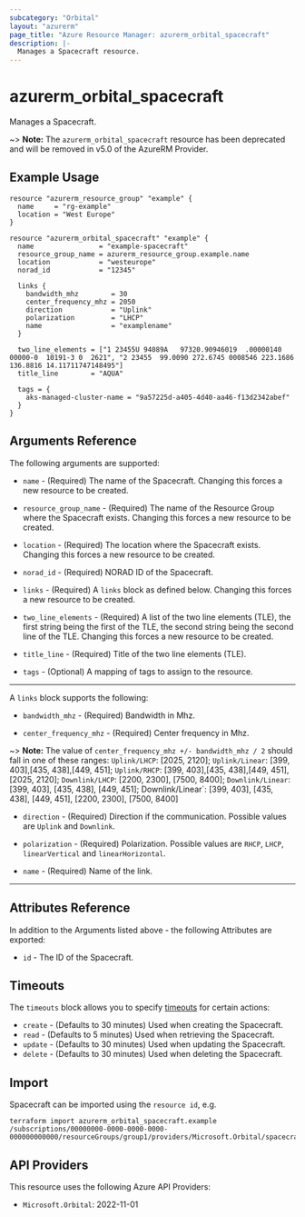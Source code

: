 ```yaml
---
subcategory: "Orbital"
layout: "azurerm"
page_title: "Azure Resource Manager: azurerm_orbital_spacecraft"
description: |-
  Manages a Spacecraft resource.
---
```


# azurerm_orbital_spacecraft

Manages a Spacecraft.

~> **Note:** The `azurerm_orbital_spacecraft` resource has been deprecated and will be removed in v5.0 of the AzureRM Provider.

## Example Usage

```hcl
resource "azurerm_resource_group" "example" {
  name     = "rg-example"
  location = "West Europe"
}

resource "azurerm_orbital_spacecraft" "example" {
  name                = "example-spacecraft"
  resource_group_name = azurerm_resource_group.example.name
  location            = "westeurope"
  norad_id            = "12345"

  links {
    bandwidth_mhz        = 30
    center_frequency_mhz = 2050
    direction            = "Uplink"
    polarization         = "LHCP"
    name                 = "examplename"
  }

  two_line_elements = ["1 23455U 94089A   97320.90946019  .00000140  00000-0  10191-3 0  2621", "2 23455  99.0090 272.6745 0008546 223.1686 136.8816 14.11711747148495"]
  title_line        = "AQUA"

  tags = {
    aks-managed-cluster-name = "9a57225d-a405-4d40-aa46-f13d2342abef"
  }
}
```

## Arguments Reference

The following arguments are supported:

* `name` - (Required) The name of the Spacecraft. Changing this forces a new resource to be created. 

* `resource_group_name` - (Required) The name of the Resource Group where the Spacecraft exists. Changing this forces a new resource to be created.

* `location` - (Required) The location where the Spacecraft exists. Changing this forces a new resource to be created.

* `norad_id` - (Required) NORAD ID of the Spacecraft.

* `links` - (Required) A `links` block as defined below. Changing this forces a new resource to be created.

* `two_line_elements` - (Required) A list of the two line elements (TLE), the first string being the first of the TLE, the second string being the second line of the TLE. Changing this forces a new resource to be created.

* `title_line` - (Required) Title of the two line elements (TLE).

* `tags` - (Optional) A mapping of tags to assign to the resource.

---

A `links` block supports the following:

* `bandwidth_mhz` - (Required) Bandwidth in Mhz.

* `center_frequency_mhz` - (Required) Center frequency in Mhz.

~> **Note:** The value of `center_frequency_mhz +/- bandwidth_mhz / 2` should fall in one of these ranges: `Uplink/LHCP`: [2025, 2120]; `Uplink/Linear`: [399, 403],[435, 438],[449, 451]; `Uplink/RHCP`: [399, 403],[435, 438],[449, 451],[2025, 2120]; `Downlink/LHCP`: [2200, 2300], [7500, 8400]; `Downlink/Linear`: [399, 403], [435, 438], [449, 451]; Downlink/Linear`: [399, 403], [435, 438], [449, 451], [2200, 2300], [7500, 8400]

* `direction` - (Required) Direction if the communication. Possible values are `Uplink` and `Downlink`.

* `polarization` - (Required) Polarization. Possible values are `RHCP`, `LHCP`, `linearVertical` and `linearHorizontal`.

* `name` - (Required) Name of the link.

---

## Attributes Reference

In addition to the Arguments listed above - the following Attributes are exported:

* `id` - The ID of the Spacecraft.

## Timeouts

The `timeouts` block allows you to specify [timeouts](https://www.terraform.io/docs/configuration/resources.html#timeouts) for certain actions:

* `create` - (Defaults to 30 minutes) Used when creating the Spacecraft.
* `read` - (Defaults to 5 minutes) Used when retrieving the Spacecraft.
* `update` - (Defaults to 30 minutes) Used when updating the Spacecraft.
* `delete` - (Defaults to 30 minutes) Used when deleting the Spacecraft.

## Import

Spacecraft can be imported using the `resource id`, e.g.

```shell
terraform import azurerm_orbital_spacecraft.example /subscriptions/00000000-0000-0000-0000-000000000000/resourceGroups/group1/providers/Microsoft.Orbital/spacecrafts/spacecraft1
```

## API Providers
<!-- This section is generated, changes will be overwritten -->
This resource uses the following Azure API Providers:

* `Microsoft.Orbital`: 2022-11-01
